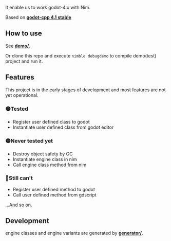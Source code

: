 It enable us to work godot-4.x with Nim.

Based on **[godot-cpp 4.1 stable](https://github.com/godotengine/godot-cpp/tree/godot-4.1-stable)**

## How to use

See **[demo/](https://github.com/panno8M/godot-nim/tree/v4.1/demo)**.

Or clone this repo and execute `nimble debugdemo` to compile demo(test) project and run it.

## Features

This project is in the early stages of development and most features are not yet operational.

### 🟢Tested

* Register user defined class to godot
* Instantiate user defined class from godot editor

### 🟡Never tested yet

* Destroy object safety by GC
* Instantiate engine class in nim
* Call engine class method from nim

### 🔴Still can't

* Register user defined method to godot
* Call user defined method from gdscript

...And so on.

## Development

engine classes and engine variants are generated by **[generator/](https://github.com/panno8M/godot-nim/tree/v4.1/generator)**.
